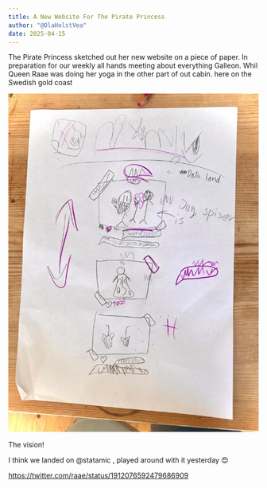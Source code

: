 ```yaml
---
title: A New Website For The Pirate Princess
author: "@OlaHolstVea"
date: 2025-04-15
---
```


The Pirate Princess sketched out her new website on a piece of paper. In preparation for our weekly all hands meeting about everything Galleon. Whil Queen Raae was doing her yoga in the other part of out cabin. here on the Swedish gold coast


![new-website sketch made by The Pirate Princess](new-2.jpeg)


The vision! 

I think we landed on 
@statamic
, played around with it yesterday 😍

https://twitter.com/raae/status/1912076592479686909